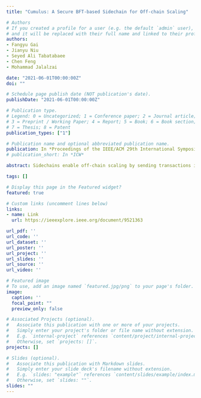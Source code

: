 ```yaml
---
title: "Cumulus: A Secure BFT-based Sidechain for Off-chain Scaling"

# Authors
# If you created a profile for a user (e.g. the default `admin` user), write the username (folder name) here 
# and it will be replaced with their full name and linked to their profile.
authors:
- Fangyu Gai
- Jianyu Niu
- Seyed Ali Tabatabaee
- Chen Feng
- Mohammad Jalalzai

date: "2021-06-01T00:00:00Z"
doi: ""

# Schedule page publish date (NOT publication's date).
publishDate: "2021-06-01T00:00:00Z"

# Publication type.
# Legend: 0 = Uncategorized; 1 = Conference paper; 2 = Journal article;
# 3 = Preprint / Working Paper; 4 = Report; 5 = Book; 6 = Book section;
# 7 = Thesis; 8 = Patent
publication_types: ["1"]

# Publication name and optional abbreviated publication name.
publication: In *Proceedings of the IEEE/ACM 29th International Symposium on Quality of Service*
# publication_short: In *ICW*

abstract: Sidechains enable off-chain scaling by sending transactions in a private network rather than broadcasting them in the public blockchain (i.e., the mainchain) network. To this end, classic Byzantine fault-tolerant (BFT) consensus protocols such as PBFT seem an excellent fit to fuel sidechains for their permissioned settings and inherent robustness. However, designing a secure and efficient BFT-based sidechain protocol remains an open challenge.This paper presents Cumulus, a novel BFT-based sidechain framework for blockchains to achieve off-chain scaling without compromising any security and efficiency properties of both sides’ consensus protocols. Cumulus encompasses a novel cryptographic sortition algorithm called Proof-of-Wait to fairly select sidechain nodes to communicate with the mainchain in an efficient and decentralized manner. To further reduce the operational cost, Cumulus provides an optimistic checkpointing approach in which the mainchain will not verify checkpoints unless disputes happen. Meanwhile, end-users enjoy a two-step withdrawal protocol, ensuring that they can safely collect assets back to the mainchain without relying on the BFT committee. Our experiments show that Cumulus sidechains outperform ZK-Rollup, another promising sidechain construction, achieving one and two orders of magnitude improvement in throughput and latency while retaining comparable operational cost.

tags: []

# Display this page in the Featured widget?
featured: true

# Custom links (uncomment lines below)
links:
- name: Link
  url: https://ieeexplore.ieee.org/document/9521363

url_pdf: ''
url_code: ''
url_dataset: ''
url_poster: ''
url_project: ''
url_slides: ''
url_source: ''
url_video: ''

# Featured image
# To use, add an image named `featured.jpg/png` to your page's folder. 
image:
  caption: ''
  focal_point: ""
  preview_only: false

# Associated Projects (optional).
#   Associate this publication with one or more of your projects.
#   Simply enter your project's folder or file name without extension.
#   E.g. `internal-project` references `content/project/internal-project/index.md`.
#   Otherwise, set `projects: []`.
projects: []

# Slides (optional).
#   Associate this publication with Markdown slides.
#   Simply enter your slide deck's filename without extension.
#   E.g. `slides: "example"` references `content/slides/example/index.md`.
#   Otherwise, set `slides: ""`.
slides: ""
---
```

